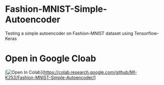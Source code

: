 # Fashion-MNIST-Simple-Autoencoder
Testing a simple autoencoder on Fashion-MNIST dataset using Tensorflow-Keras

# Open in Google Cloab
[![Open In Colab](https://colab.research.google.com/assets/colab-badge.svg)](https://colab.research.google.com/github/MI-K253/Fashion-MNIST-Simple-Autoencoder/]

